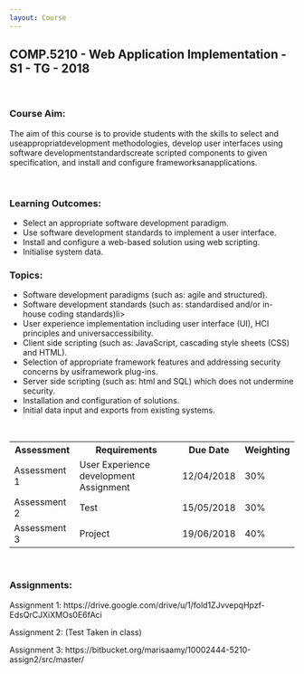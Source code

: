 ```yaml
---
layout: Course
---
```


<section id="comp5210">
<div class="COMP5210">
<h1>COMP.5210 - Web Application Implementation - S1 - TG - 2018</h1><br>
<h3>Course Aim:</h3>
    <p>The aim of this course is to provide students with the skills to select and useappropriatdevelopment methodologies, develop user interfaces using software developmentstandardscreate scripted components to given specification, and install and configure frameworksanapplications.</p>
<br>
<h3>Learning Outcomes:</h3>
    <ul>
        <li>Select an appropriate software development paradigm.</li>
        <li>Use software development standards to implement a user interface.</li>
        <li>Install and configure a web-based solution using web scripting.</li>
        <li>Initialise system data.</li>
    </ul>
<h3>Topics:</h3>
    <ul>
        <li>Software development paradigms (such as: agile and structured).</li>
        <li>Software development standards (such as: standardised and/or in-house coding standards)li>
        <li>User experience implementation including user interface (UI), HCI principles and        universaccessibility.</li>
        <li>Client side scripting (such as: JavaScript, cascading style sheets (CSS) and HTML).</li>
        <li>Selection of appropriate framework features and addressing security concerns by usiframework        plug-ins.</li>
        <li>Server side scripting (such as: html and SQL) which does not undermine security.</li>
        <li>Installation and configuration of solutions.</li>
        <li>Initial data input and exports from existing systems.</li>
    </ul>
<br>
<table style="width:100%">
    <tr>
      <th>Assessment</th>
      <th>Requirements</th> 
      <th>Due Date</th>
      <th>Weighting</th>
    </tr>
    <tr>
      <td>Assessment 1</td>
      <td>User Experience development Assignment</td>
      <td>12/04/2018</td>
      <td>30%</td>
    </tr>
    <tr>
      <td>Assessment 2</td>
      <td>Test</td>
      <td>15/05/2018</td>
      <td>30%</td>
    </tr>
    <tr>
      <td>Assessment 3</td>
      <td>Project</td>
      <td>19/06/2018</td>
      <td>40%</td>
    </tr>
</table>
<br>
<h3>Assignments:</h3>
    <p>Assignment 1: https://drive.google.com/drive/u/1/fold1ZJvvepqHpzf-EdsQrCJXiXMOs0E6fAci</p>
    <p>Assignment 2: (Test Taken in class) </p>
    <p>Assignment 3: https://bitbucket.org/marisaamy/10002444-5210-assign2/src/master/</p>    
</div>
</section>
<br>